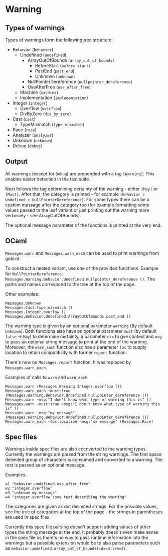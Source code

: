 # Warning

## Types of warnings

Types of warnings form the following tree structure:

- Behavior (`behavior`)
  - Undefined (`undefined`)
    - ArrayOutOfBounds (`array_out_of_bounds`)
      - BeforeStart (`before_start`)
      - PastEnd (`past_end`)
      - Unknown (`unknown`)
    - NullPointerDereference (`nullpointer_dereference`)
    - UseAfterFree (`use_after_free`)
  - Machine (`machine`)
  - Implementation (`implementation`)
- Integer (`integer`)
  - Overflow (`overflow`)
  - DivByZero (`div_by_zero`)
- Cast (`cast`)
  - TypeMismatch (`type_mismatch`)
- Race (`race`)
- Analyzer (`analyzer`)
- Unknown (`unknown`)
- Debug (`debug`)

## Output

All warnings (except for `Debug`) are prepended with a tag `[Warning]`. This
enables easier detection in the test suite.

Next follows the tag determining certainty of the warning - either `[May]` or
`[Must]`.  After that, the category is printed - for example `[Behavior >
Undefined > NullPointerDereference]`. For some types there can be a custom
message after the category too (for example formatting some values passed to the
leaf variant or just printing out the warning more verbosely - see
ArrayOutOfBounds).

The optional message parameter of the functions is printed at the very end.

## OCaml

`Messages.warn` and `Messages.warn_each` can be used to print warnings from goblint.

To construct a nested variant, use one of the provided functions. Example for
`NullPointerDereference`:
`Messages.Warning.Behavior.Undefined.nullpointer_dereference ()`. The paths and
names correspond to the tree at the top of the page.

Other examples:

```
Messages.Unknown
Messages.Cast.type_mismatch ()
Messages.Integer.overlow ()
Messages.Behavior.Undefined.ArrayOutOfBounds.past_end ()
```

The warning type is given by an optional parameter `warning` (By default
`Unknown`). Both functions also have an optional parameter `must` (by default
`false` -> `May`) to determine certainty, a parameter `ctx` to gve context and
`msg` to pass an optional string message to print at the end of the warning.
Moreover, the `warn_each` function also has a parameter `loc` to supply location
to retain compatibility with former `report` function.

There's now no `Messages.report` function. It was replaced by `Messages.warn_each`.

Examples of calls to `warn` and `warn_each`:

```
Messages.warn (Messages.Warning.Integer.overflow ())
Messages.warn_each ~must:true (Messages.Warning.Behavior.Undefined.nullpointer_dereference ())
Messages.warn ~msg:"I don't know what type of warning this is" ()
Messages.warn ~must:true ~msg:"I don't know what type of warning this is" ()
Messages.warn ~msg:"my message" (Messages.Warning.Behavior.Undefined.nullpointer_dereference ())
Messages.warn_each ~loc:location ~msg:"my message" (Messages.Race)
```

## Spec files

Warnings inside spec files are also cocnverted to the warning types. Currently
the warnings are parsed from the string warnings. The first space delimited
group of characters is consumed and converted to a warning. The rest is passed
as an optional message.

Examples:

```
w1 "behavior.undefined.use_after_free"
w2 "integer.overflow"
w3 "unknown my message"
w4 "integer.overflow some text describing the warning"
```

The categories are given as dot delimited strings. For the possible values, see
the tree of categories at the top of the page - the strings in parentheses are
used in spec files.

Currently this spec file parsing doesn't support adding values of other types
the string message at the end. It probably doesn't even make sense in the spec
file as there's no way to pass runtime information into the warnings but a
possible extension would be to also parse parameters such as
`behavior.undefined.array_out_of_bounds(idx=3,len=2)`.
